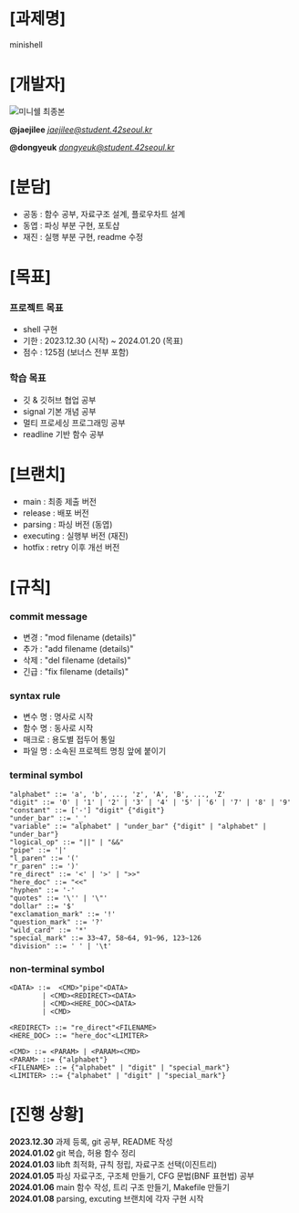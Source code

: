 # [과제명]
minishell

# [개발자]
![미니쉘 최종본](https://github.com/yupab3/minishell/assets/100816515/0095e94a-f7ef-4eb4-a9e1-774f82f03968)
  
**@jaejilee** *<jaejilee@student.42seoul.kr>*
  
**@dongyeuk** *<dongyeuk@student.42seoul.kr>*

# [분담]
- 공동 : 함수 공부, 자료구조 설계, 플로우차트 설계
- 동엽 : 파싱 부분 구현, 포토샵
- 재진 : 실행 부분 구현, readme 수정

# [목표]
### 프로젝트 목표
- shell 구현
- 기한 : 2023.12.30 (시작) ~ 2024.01.20 (목표)
- 점수 : 125점 (보너스 전부 포함)

### 학습 목표
- 깃 & 깃허브 협업 공부
- signal 기본 개념 공부
- 멀티 프로세싱 프로그래밍 공부
- readline 기반 함수 공부

# [브랜치]
- main       : 최종 제출 버전
- release    : 배포 버전
- parsing    : 파싱 버전 (동엽)
- executing  : 실행부 버전 (재진)
- hotfix     : retry 이후 개선 버전

# [규칙]
### commit message
- 변경 : "mod filename (details)"
- 추가 : "add filename (details)"
- 삭제 : "del filename (details)"
- 긴급 : "fix filename (details)"

### syntax rule
- 변수 명	: 명사로 시작
- 함수 명	: 동사로 시작
- 매크로	: 용도별 접두어 통일
- 파일 명	: 소속된 프로젝트 명칭 앞에 붙이기

### terminal symbol
```
"alphabet" ::= 'a', 'b', ..., 'z', 'A', 'B', ..., 'Z'
"digit" ::= '0' | '1' | '2' | '3' | '4' | '5' | '6' | '7' | '8' | '9'
"constant" ::= ['-'] "digit" {"digit"}
"under_bar" ::= '_'
"variable" ::= "alphabet" | "under_bar" {"digit" | "alphabet" | "under_bar"}
"logical_op" ::= "||" | "&&"
"pipe" ::= '|'
"l_paren" ::= '('
"r_paren" ::= ')'
"re_direct" ::= '<' | '>' | ">>"
"here_doc" ::= "<<"
"hyphen" ::= '-'
"quotes" ::= '\'' | '\"'
"dollar" ::= '$'
"exclamation_mark" ::= '!'
"question_mark" ::= '?'
"wild_card" ::= '*'
"special_mark" ::= 33~47, 58~64, 91~96, 123~126
"division" ::= ' ' | '\t'
```

### non-terminal symbol
```
<DATA> ::=	<CMD>"pipe"<DATA>
		| <CMD><REDIRECT><DATA>
		| <CMD><HERE_DOC><DATA>
		| <CMD>
  
<REDIRECT> ::= "re_direct"<FILENAME>
<HERE_DOC> ::= "here_doc"<LIMITER>
  
<CMD> ::= <PARAM> | <PARAM><CMD>
<PARAM> ::= {"alphabet"}
<FILENAME> ::= {"alphabet" | "digit" | "special_mark"}
<LIMITER> ::= {"alphabet" | "digit" | "special_mark"}
```

# [진행 상황]
**2023.12.30**  과제 등록, git 공부, README 작성  
**2024.01.02**  git 복습, 허용 함수 정리  
**2024.01.03**	libft 최적화, 규칙 정립, 자료구조 선택(이진트리)  
**2024.01.05**	파싱 자료구조, 구조체 만들기, CFG 문법(BNF 표현법) 공부  
**2024.01.06**	main 함수 작성, 트리 구조 만들기, Makefile 만들기  
**2024.01.08**	parsing, excuting 브랜치에 각자 구현 시작  